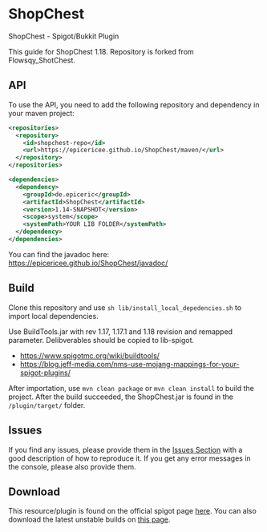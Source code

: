 # ShopChest
ShopChest - Spigot/Bukkit Plugin

This guide for ShopChest 1.18.
Repository is forked from Flowsqy_ShotChest.

## API
To use the API, you need to add the following repository and dependency in your maven project:

```xml
<repositories>
  <repository>
    <id>shopchest-repo</id>
    <url>https://epicericee.github.io/ShopChest/maven/</url>
  </repository>
</repositories>

<dependencies>
  <dependency>
    <groupId>de.epiceric</groupId>
    <artifactId>ShopChest</artifactId>
    <version>1.14-SNAPSHOT</version>
    <scope>system</scope>
    <systemPath>YOUR LIB FOLDER</systemPath>
  </dependency>
</dependencies>
```

You can find the javadoc here: https://epicericee.github.io/ShopChest/javadoc/

## Build
Clone this repository and use ``sh lib/install_local_depedencies.sh`` to import local dependencies.

Use BuildTools.jar with rev 1.17, 1.17.1 and 1.18 revision and remapped parameter.
Delibverables should be copied to lib-spigot.
- https://www.spigotmc.org/wiki/buildtools/
- https://blog.jeff-media.com/nms-use-mojang-mappings-for-your-spigot-plugins/

After importation, use ``mvn clean package`` or ``mvn clean install`` to build the project.
After the build succeeded, the ShopChest.jar is found in the ``/plugin/target/`` folder.

## Issues
If you find any issues, please provide them in the [Issues Section](https://github.com/EpicEricEE/ShopChest/issues) with a good description of how to reproduce it. If you get any error messages in the console, please also provide them.

## Download
This resource/plugin is found on the official spigot page [here](https://www.spigotmc.org/resources/shopchest.11431/).
You can also download the latest unstable builds on [this page](https://ci.codemc.io/job/EpicEricEE/job/ShopChest/).

